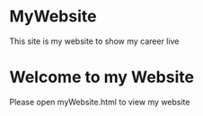 # MyWebsite
This site is my website to show my career live 

# Welcome to my Website
Please open myWebsite.html to view my website
